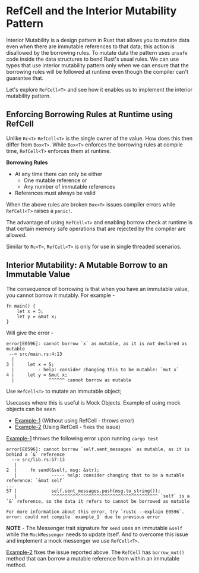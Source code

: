 # RefCell<T> and the Interior Mutability Pattern

Interior Mutability is a design pattern in Rust that allows you to mutate data even when there are immutable references to that data; this action is disallowed by the borrowing rules. To mutate data the pattern uses `unsafe` code inside the data structures to bend Rust's usual rules. We can use types that use interior mutability pattern only when we can ensure that the borrowing rules will be followed at runtime even though the compiler can't guarantee that.

Let's explore `RefCell<T>` and see how it enables us to implement the interior mutability pattern.

## Enforcing Borrowing Rules at Runtime using RefCell<T>

Unlike `Rc<T>` `RefCell<T>` is the single owner of the value. How does this then differ from `Box<T>`. While `Box<T>` enforces the borrowing rules at compile time, `RefCell<T>` enforces them at runtime.

**Borrowing Rules**

- At any time there can only be either 
  - One mutable reference or 
  - Any number of immutable references
- References must always be valid

When the above rules are broken `Box<T>` issues compiler errors while `RefCell<T>` raises a `panic!`.

The advantage of using `RefCell<T>` and enabling borrow check at runtime is that certain memory safe operations that are rejected by the compiler are allowed. 

Similar to `Rc<T>`, `RefCell<T>` is only for use in single threaded scenarios.

## Interior Mutability: A Mutable Borrow to an Immutable Value

The consequence of borrowing is that when you have an immutable value, you cannot borrow it mutably. For example -

```
fn main() {
    let x = 5;
    let y = &mut x;
}
```

Will give the error -

```
error[E0596]: cannot borrow `x` as mutable, as it is not declared as mutable
 --> src/main.rs:4:13
  |
3 |     let x = 5;
  |         - help: consider changing this to be mutable: `mut x`
4 |     let y = &mut x;
  |             ^^^^^^ cannot borrow as mutable
```

Use `RefCell<T>` to mutate an immutable object;

Usecases where this is useful is Mock Objects. Example of using mock objects can be seen 

- [Example-1](./example_1/src) (Without using RefCell<T> - throws error)
- [Example-2](./example_2/src) (Using RefCell<T> - fixes the issue)

[Example-1](./example_1/src) throws the following error upon running `cargo test` 

```
error[E0596]: cannot borrow `self.sent_messages` as mutable, as it is behind a `&` reference
  --> src/lib.rs:57:13
   |
2  |     fn send(&self, msg: &str);
   |             ----- help: consider changing that to be a mutable reference: `&mut self`
...
57 |             self.sent_messages.push(msg.to_string());
   |             ^^^^^^^^^^^^^^^^^^^^^^^^^^^^^^^^^^^^^^^^ `self` is a `&` reference, so the data it refers to cannot be borrowed as mutable

For more information about this error, try `rustc --explain E0596`.
error: could not compile `example_1` due to previous error
```

**NOTE** - The Messenger trait signature for `send` uses an immutable `&self` while the `MockMessenger` needs to update itself. And to overcome this issue and implement a mock messenger we use `RefCell<T>`.

[Example-2](./example_2/src) fixes the issue reported above. The `RefCell` has `borrow_mut()` method that can borrow a mutable reference from within an immutable method. 
